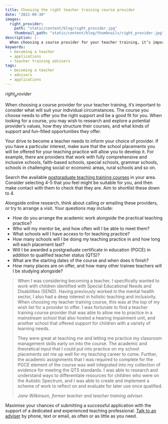 ```yaml
---
title: Choosing the right teacher training course provider
date: "2021-09-30"
images:
  right_provider:
    path: "static/content/blog/right_provider.jpg"
    thumbnail_path: "static/content/blog/thumbnails/right_provider.jpg"
description: |-
  When choosing a course provider for your teacher training, it’s important to consider what will suit your individual circumstances. Here are some tips on what you may wish to research.
keywords:
  - becoming a teacher
  - applications
  - teacher training advisers
tags:
  - becoming a teacher
  - advisers
  - applications
---
```


$right_provider$

When choosing a course provider for your teacher training, it’s important to consider what will suit your individual circumstances. The course you choose needs to offer you the right support and be a good fit for you. When looking for a course, you may wish to research and explore a potential provider’s values, how they structure their courses, and what kinds of support and fun-filled opportunities they offer.

Your drive to become a teacher needs to inform your choice of provider. If you have a particular interest, make sure that the school placements you will be offered for your teaching practice will allow you to develop it. For example, there are providers that work with fully comprehensive and inclusive schools, faith-based schools, special schools, grammar schools, schools in challenging social or economic areas, rural schools and so on.

Search the available [postgraduate teaching training courses](https://www.gov.uk/find-postgraduate-teacher-training-courses) in your area. Consider selecting 4-5 that you feel might be suitable for you, and then make contact with them to check that they are. Aim to shortlist these down to 4. 

Alongside online research, think about calling or emailing these providers, or try to arrange a visit. Your questions may include:

* How do you arrange the academic work alongside the practical teaching practice?
* Who will my mentor be, and how often will I be able to meet them?
* What schools will I have access to for teaching practice? 
* How many schools will I be doing my teaching practice in and how long will each placement last? 
* Will I be awarded a postgraduate certificate in education (PGCE) in addition to qualified teacher status (QTS)?
* What are the starting dates of the course and when does it finish?
* How many places are on offer, and how many other trainee teachers will I be studying alongside?

> When I was considering becoming a teacher, I specifically wanted to work with children identified with Special Educational Needs and Disabilities (SEND). Having previously worked in the mental health sector, I also had a deep interest in holistic teaching and inclusivity. When choosing my teacher training course, this was at the top of my wish list for a provider to offer. I was fortunate to find a teacher training course provider that was able to allow me to practice in a mainstream school that also hosted a hearing impairment unit, and another school that offered support for children with a variety of learning needs.
>
> They were great at teaching me and letting me practice my classroom management skills early on into the course. The academic and theoretical input that I could put into practice on my school placements set me up well for my teaching career to come. Further, the academic assignments that I was required to complete for the PGCE element of the course was well integrated into my collection of evidence for meeting the QTS standards. I was able to research and understand ways to differentiate resources for children who were on the Autistic Spectrum, and I was able to create and implement a scheme of work to reflect on and evaluate for later use once qualified.
>
>_Jane Wilkinson, former teacher and teacher training adviser._

Maximise your chances of submitting a successful application with the support of a dedicated and experienced teaching professional. [Talk to an adviser](/teacher-training-advisers) by phone, text or email, as often or as little as you need.
